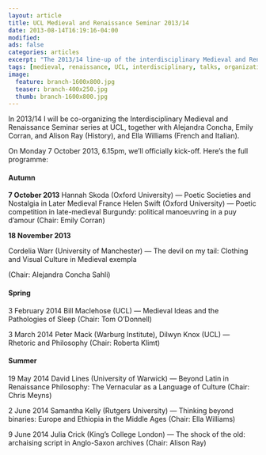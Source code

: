 ```yaml
---
layout: article
title: UCL Medieval and Renaissance Seminar 2013/14
date: 2013-08-14T16:19:16-04:00
modified:
ads: false
categories: articles
excerpt: "The 2013/14 line-up of the interdisciplinary Medieval and Renaissance Seminar series at UCL."
tags: [medieval, renaissance, UCL, interdisciplinary, talks, organization]
image:
  feature: branch-1600x800.jpg
  teaser: branch-400x250.jpg
  thumb: branch-1600x800.jpg
---
```


In 2013/14 I will be co-organizing the Interdisciplinary Medieval and Renaissance Seminar series at UCL, together with Alejandra Concha, Emily Corran, and Alison Ray (History), and Ella Williams (French and Italian).

On Monday 7 October 2013, 6.15pm, we’ll officially kick-off. Here’s the full programme:

#### Autumn

**7 October 2013** Hannah Skoda (Oxford University) — Poetic Societies and Nostalgia in Later Medieval France
Helen Swift (Oxford University) — Poetic competition in late-medieval Burgundy: political manoeuvring in a puy d’amour
(Chair: Emily Corran)

**18 November 2013**

Cordelia Warr (University of Manchester) — The devil on my tail: Clothing and Visual Culture in Medieval exempla

(Chair: Alejandra Concha Sahli)

#### Spring

3 February 2014
Bill Maclehose (UCL) — Medieval Ideas and the Pathologies of Sleep
(Chair: Tom O’Donnell)

3 March 2014
Peter Mack (Warburg Institute), Dilwyn Knox (UCL) — Rhetoric and Philosophy
(Chair: Roberta Klimt)

#### Summer

19 May 2014
David Lines (University of Warwick) — Beyond Latin in Renaissance Philosophy: The Vernacular as a Language of Culture
(Chair: Chris Meyns)

2 June 2014
Samantha Kelly (Rutgers University) — Thinking beyond binaries: Europe and Ethiopia in the Middle Ages
(Chair: Ella Williams)

9 June 2014
Julia Crick (King’s College London) — The shock of the old: archaising script in Anglo-Saxon archives
(Chair: Alison Ray)